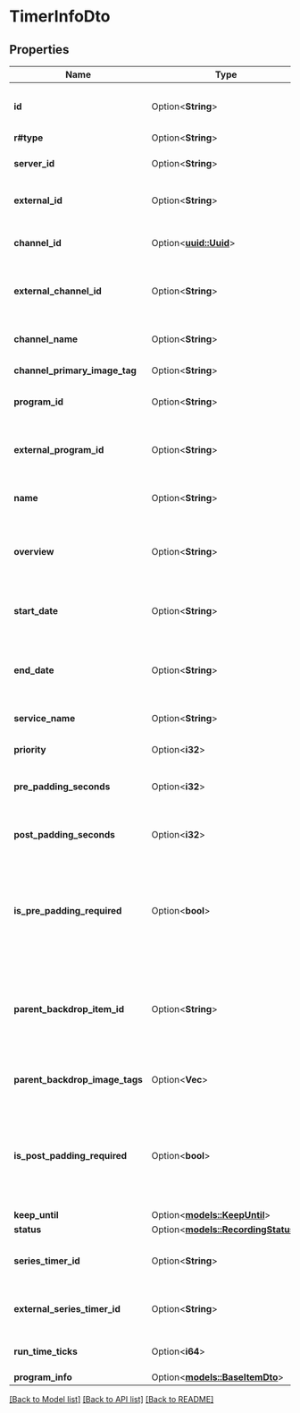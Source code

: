 # TimerInfoDto

## Properties

Name | Type | Description | Notes
------------ | ------------- | ------------- | -------------
**id** | Option<**String**> | Gets or sets the Id of the recording. | [optional]
**r#type** | Option<**String**> |  | [optional]
**server_id** | Option<**String**> | Gets or sets the server identifier. | [optional]
**external_id** | Option<**String**> | Gets or sets the external identifier. | [optional]
**channel_id** | Option<[**uuid::Uuid**](uuid::Uuid.md)> | Gets or sets the channel id of the recording. | [optional]
**external_channel_id** | Option<**String**> | Gets or sets the external channel identifier. | [optional]
**channel_name** | Option<**String**> | Gets or sets the channel name of the recording. | [optional]
**channel_primary_image_tag** | Option<**String**> |  | [optional]
**program_id** | Option<**String**> | Gets or sets the program identifier. | [optional]
**external_program_id** | Option<**String**> | Gets or sets the external program identifier. | [optional]
**name** | Option<**String**> | Gets or sets the name of the recording. | [optional]
**overview** | Option<**String**> | Gets or sets the description of the recording. | [optional]
**start_date** | Option<**String**> | Gets or sets the start date of the recording, in UTC. | [optional]
**end_date** | Option<**String**> | Gets or sets the end date of the recording, in UTC. | [optional]
**service_name** | Option<**String**> | Gets or sets the name of the service. | [optional]
**priority** | Option<**i32**> | Gets or sets the priority. | [optional]
**pre_padding_seconds** | Option<**i32**> | Gets or sets the pre padding seconds. | [optional]
**post_padding_seconds** | Option<**i32**> | Gets or sets the post padding seconds. | [optional]
**is_pre_padding_required** | Option<**bool**> | Gets or sets a value indicating whether this instance is pre padding required. | [optional]
**parent_backdrop_item_id** | Option<**String**> | Gets or sets the Id of the Parent that has a backdrop if the item does not have one. | [optional]
**parent_backdrop_image_tags** | Option<**Vec<String>**> | Gets or sets the parent backdrop image tags. | [optional]
**is_post_padding_required** | Option<**bool**> | Gets or sets a value indicating whether this instance is post padding required. | [optional]
**keep_until** | Option<[**models::KeepUntil**](KeepUntil.md)> |  | [optional]
**status** | Option<[**models::RecordingStatus**](RecordingStatus.md)> |  | [optional]
**series_timer_id** | Option<**String**> | Gets or sets the series timer identifier. | [optional]
**external_series_timer_id** | Option<**String**> | Gets or sets the external series timer identifier. | [optional]
**run_time_ticks** | Option<**i64**> | Gets or sets the run time ticks. | [optional]
**program_info** | Option<[**models::BaseItemDto**](BaseItemDto.md)> |  | [optional]

[[Back to Model list]](../README.md#documentation-for-models) [[Back to API list]](../README.md#documentation-for-api-endpoints) [[Back to README]](../README.md)


